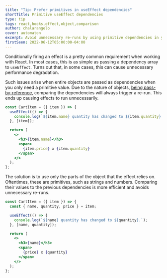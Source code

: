 ```yaml
---
title: "Tip: Prefer primitives in useEffect dependencies"
shortTitle: Primitive useEffect dependencies
type: tip
tags: react,hooks,effect,object,comparison
author: chalarangelo
cover: automaton
excerpt: Avoid unnecessary re-runs by using primitive dependencies in your React effect.
firstSeen: 2022-06-12T05:00:00-04:00
---
```


Conditionally firing an effect is a pretty common requirement when working with React. In most cases, this is as simple as passing a dependency array to `useEffect`. Turns out that, in some cases, this can cause unnecessary performance degradation.

Such issues arise when entire objects are passed as dependencies when you only need a primitive value. Due to the nature of objects, [being pass-by-reference](/articles/s/javascript-pass-by-reference-or-pass-by-value), comparing the dependencies will always trigger a re-run. This ends up causing effects to run unnecessarily.

```jsx
const CartItem = ({ item }) => {
  useEffect(() => {
    console.log(`${item.name} quantity has changed to ${item.quantity}.`);
  }, [item]);

  return (
    <>
      <h3>{item.name}</h3>
      <span>
        {item.price} x {item.quantity}
      </span>
    </>
  );
};
```

The solution is to use only the parts of the object that the effect relies on. Oftentimes, these are primitives, such as strings and numbers. Comparing their values to the previous dependencies is more efficient and avoids unnecessary re-runs.

```jsx
const CartItem = ({ item }) => {
  const { name, quantity, price } = item;

  useEffect(() => {
    console.log(`${name} quantity has changed to ${quantity}.`);
  }, [name, quantity]);

  return (
    <>
      <h3>{name}</h3>
      <span>
        {price} x {quantity}
      </span>
    </>
  );
};
```
